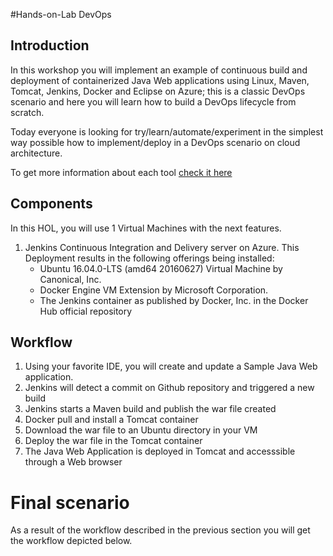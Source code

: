 #Hands-on-Lab DevOps 
## Introduction
In this workshop you will implement an example of continuous build and deployment of containerized Java Web applications using Linux, Maven, Tomcat, Jenkins, Docker and Eclipse on Azure; this is a classic DevOps scenario and here you will learn how to build a DevOps lifecycle from scratch.

Today everyone is looking for try/learn/automate/experiment in the simplest way possible how to implement/deploy in a DevOps scenario on cloud architecture.

To get more information about each tool [check it here](https://xebialabs.com/the-ultimate-devops-tool-chest/)

## Components
In this HOL, you will use 1 Virtual Machines with the next features.
1. Jenkins Continuous Integration and Delivery server on Azure. This Deployment results in the following offerings being installed:
    * Ubuntu 16.04.0-LTS (amd64 20160627) Virtual Machine by Canonical, Inc.
    * Docker Engine VM Extension by Microsoft Corporation.
    * The Jenkins container as published by Docker, Inc. in the Docker Hub official repository


## Workflow 

1. Using your favorite IDE, you will create and update a Sample Java Web application.
2. Jenkins will detect a commit on Github repository and triggered a new build
3. Jenkins starts a Maven build and publish the war file created
4. Docker pull and install a Tomcat container 
5. Download the war file to an Ubuntu directory in your VM
5. Deploy the war file in the Tomcat container
7. The Java Web Application is deployed in Tomcat and accesssible through a Web browser

# Final scenario

As a result of the workflow described in the previous section you will get the workflow depicted below.